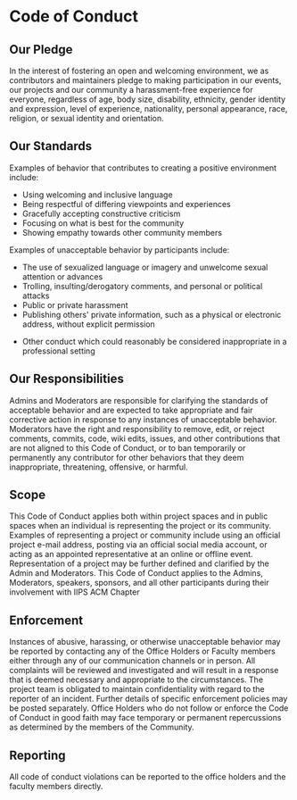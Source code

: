 <h1 class="has-text-centered">Code of Conduct</h1>
<h2 id="our-pledge">Our Pledge</h2>
<p>In the interest of fostering an open and welcoming environment, we as contributors and maintainers pledge to making participation in our events, our projects and our community a harassment-free experience for everyone, regardless of age, body size, disability, ethnicity, gender identity and expression, level of experience, nationality, personal appearance, race, religion, or sexual identity and orientation.</p>
<h2 id="our-standards">Our Standards</h2>
<p>Examples of behavior that contributes to creating a positive environment include:</p>
<ul>
    <li>Using welcoming and inclusive language<br /></li>
    <li>Being respectful of differing viewpoints and experiences<br /></li>
    <li>Gracefully accepting constructive criticism<br /></li>
    <li>Focusing on what is best for the community<br /></li>
    <li>Showing empathy towards other community members</li>
</ul>
<p>Examples of unacceptable behavior by participants include:</p>
<ul>
    <li>The use of sexualized language or imagery and unwelcome sexual attention or advances<br /></li>
    <li>Trolling, insulting/derogatory comments, and personal or political attacks<br /></li>
    <li>Public or private harassment<br /></li>
    <li>Publishing others' private information, such as a physical or electronic address, without explicit permission<br /></li>
    <li><p>Other conduct which could reasonably be considered inappropriate in a professional setting</p></li>
</ul>
<h2>Our Responsibilities</h2>
<p>Admins and Moderators are responsible for clarifying the standards of acceptable behavior and are expected to take appropriate and fair corrective action in response to any instances of unacceptable behavior. Moderators have the right and responsibility to remove, edit, or reject comments, commits, code, wiki edits, issues, and other contributions that are not aligned to this Code of Conduct, or to ban temporarily or permanently any contributor for other behaviors that they deem inappropriate, threatening, offensive, or harmful.</p>
<h2>Scope</h2>
<p>This Code of Conduct applies both within project spaces and in public spaces when an individual is representing the project or its community. Examples of representing a project or community include using an official project e-mail address, posting via an official social media account, or acting as an appointed representative at an online or offline event. Representation of a project may be further defined and clarified by the Admin and Moderators. This Code of Conduct applies to the Admins, Moderators, speakers, sponsors, and all other participants during their involvement with IIPS ACM Chapter</p>
<h2>Enforcement</h2>
<p>Instances of abusive, harassing, or otherwise unacceptable behavior may be reported by contacting any of the Office Holders or Faculty members either through any of our communication channels or in person. All complaints will be reviewed and investigated and will result in a response that is deemed necessary and appropriate to the circumstances. The project team is obligated to maintain confidentiality with regard to the reporter of an incident. Further details of specific enforcement policies may be posted separately. Office Holders who do not follow or enforce the Code of Conduct in good faith may face temporary or permanent repercussions as determined by the members of the Community.</p>
<h2>Reporting</h2>
<p>All code of conduct violations can be reported to the office holders and the faculty members directly. </p>
